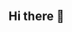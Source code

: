 ## Hi there 👋
<!--
**T0nAx/T0nAx** is a ✨ _special_ ✨ repository because its `README.md` (this file) appears on your GitHub profile.

-Here are some ideas to get you started:

Licenciado en Derecho, con tres años de experiencia en la administración pública, y dos años de experiencia en el sector financiero. Estudié análisis de datos en el Bootcamp de Data Analytics de Henry. He realizado los certificados Google -Coursera, Platzi, Udemy y Código facilito y he realizado los cursos de programación a través de la escuela de código de Pilares del gobierno de la CDMX. He elaborado diversos proyectos en dichos certificados. Hice un reskilling por mi facilidad de solucionar problemas usando datos y me interesa integrarme en diversas industrias que utilicen los datos para la toma de decisiones. Actualmente sigo perfeccionando mis habilidades como analista con proyectos.
Estoy en la búsqueda de oportunidades laborales para cambiar de profesión a la industria TI para proporcionar respuestas y soluciones con datos para organizaciones.

Tecnologias
-Hojas de calculo Add commentMore actions
-Bases de datos
-Tableau
-Power Bi
-Git
-R
-Python

Contactame a mis redes si quieres saber mas.

